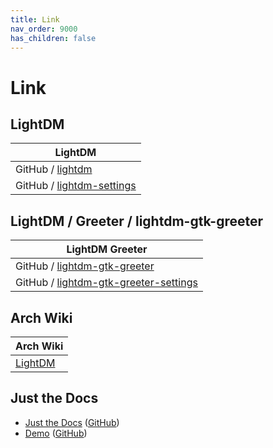 ```yaml
---
title: Link
nav_order: 9000
has_children: false
---
```



# Link




## LightDM

| LightDM |
| ------- |
| GitHub / [lightdm](https://github.com/canonical/lightdm) |
| GitHub / [lightdm-settings](https://github.com/linuxmint/lightdm-settings) |




## LightDM / Greeter / lightdm-gtk-greeter

| LightDM Greeter |
| --------------- |
| GitHub / [lightdm-gtk-greeter](https://github.com/Xubuntu/lightdm-gtk-greeter) |
| GitHub / [lightdm-gtk-greeter-settings](https://github.com/Xubuntu/lightdm-gtk-greeter-settings) |




## Arch Wiki

| Arch Wiki |
| --------- |
| [LightDM](https://wiki.archlinux.org/title/LightDM) |




## Just the Docs

* [Just the Docs](https://pmarsceill.github.io/just-the-docs/) ([GitHub](https://github.com/pmarsceill/just-the-docs))
* [Demo](https://pmarsceill.github.io/jtd-remote/) ([GitHub](https://github.com/pmarsceill/jtd-remote))
